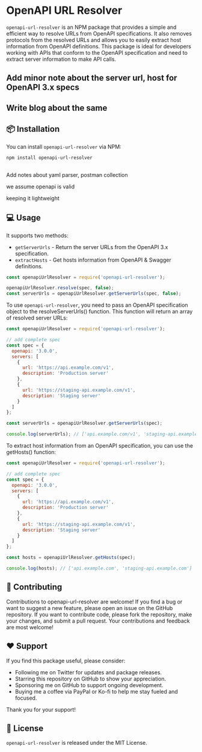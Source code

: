 

# OpenAPI URL Resolver

`openapi-url-resolver` is an NPM package that provides a simple and efficient way to resolve URLs from OpenAPI specifications. It also removes protocols from the resolved URLs and allows you to easily extract host information from OpenAPI definitions. This package is ideal for developers working with APIs that conform to the OpenAPI specification and need to extract server information to make API calls.

## Add minor note about the server url, host for OpenAPI 3.x specs

## Write blog about the same


## 📦 Installation

You can install `openapi-url-resolver` via NPM:

```sh
npm install openapi-url-resolver
```

##

Add notes about yaml parser, postman collection

we assume openapi is valid

keeping it lightweight


## 💻 Usage

It supports two methods:

- `getServerUrls` - Return the server URLs from the OpenAPI 3.x specification.
- `extractHosts` - Get hosts information from OpenAPI & Swagger definitions.

```javascript
const openapiUrlResolver = require('openapi-url-resolver');

openapiUrlResolver.resolve(spec, false);
const serverUrls = openapiUrlResolver.getServerUrls(spec, false);

```


To use `openapi-url-resolver`, you need to pass an OpenAPI specification object to the resolveServerUrls() function. This function will return an array of resolved server URLs:

```javascript
const openapiUrlResolver = require('openapi-url-resolver');

// add complete spec
const spec = {
  openapi: '3.0.0',
  servers: [
    {
      url: 'https://api.example.com/v1',
      description: 'Production server'
    },
    {
      url: 'https://staging-api.example.com/v1',
      description: 'Staging server'
    }
  ]
};

const serverUrls = openapiUrlResolver.getServerUrls(spec);

console.log(serverUrls); // ['api.example.com/v1', 'staging-api.example.com/v1']
```

To extract host information from an OpenAPI specification, you can use the getHosts() function:

```javascript
const openapiUrlResolver = require('openapi-url-resolver');

// add complete spec
const spec = {
  openapi: '3.0.0',
  servers: [
    {
      url: 'https://api.example.com/v1',
      description: 'Production server'
    },
    {
      url: 'https://staging-api.example.com/v1',
      description: 'Staging server'
    }
  ]
};

const hosts = openapiUrlResolver.getHosts(spec);

console.log(hosts); // ['api.example.com', 'staging-api.example.com']

```

## 🤝 Contributing

Contributions to openapi-url-resolver are welcome! If you find a bug or want to suggest a new feature, please open an issue on the GitHub repository. If you want to contribute code, please fork the repository, make your changes, and submit a pull request. Your contributions and feedback are most welcome!

## ❤️ Support

If you find this package useful, please consider:

- Following me on Twitter for updates and package releases.
- Starring this repository on GitHub to show your appreciation.
- Sponsoring me on GitHub to support ongoing development.
- Buying me a coffee via PayPal or Ko-fi to help me stay fueled and focused.

Thank you for your support!

## 📝 License

`openapi-url-resolver` is released under the MIT License.
